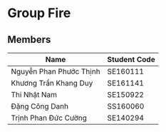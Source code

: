 # Group Fire 
## Members
| Name  | Student Code|
|---|---|
| Nguyễn Phan Phước Thịnh | SE160111 |
| Khương Trần Khang Duy | SE161141 |
| Thi Nhật Nam | SE150922 |
| Đặng Công Danh | SS160060 |
| Trịnh Phan Đức Cường | SE140294 | 
